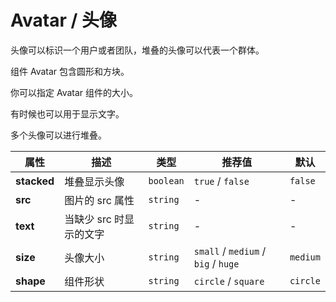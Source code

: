 # Avatar / 头像

头像可以标识一个用户或者团队，堆叠的头像可以代表一个群体。

<ex-code name="ex-avatar-default">

组件 <g-code>Avatar</g-code> 包含圆形和方块。

</ex-code>

<ex-code name="ex-avatar-size">

你可以指定 <g-code>Avatar</g-code> 组件的大小。

</ex-code>

<ex-code name="ex-avatar-text">

有时候也可以用于显示文字。

</ex-code>

<ex-code name="ex-avatar-stacked">

多个头像可以进行堆叠。

</ex-code>

<ex-footer>

| 属性        | 描述                    | 类型      | 推荐值                              | 默认     |
| ----------- | ----------------------- | --------- | ----------------------------------- | -------- |
| **stacked** | 堆叠显示头像            | `boolean` | `true` / `false`                    | `false`  |
| **src**     | 图片的 src 属性         | `string`  | -                                   | -        |
| **text**    | 当缺少 src 时显示的文字 | `string`  | -                                   | -        |
| **size**    | 头像大小                | `string`  | `small` / `medium` / `big` / `huge` | `medium` |
| **shape**   | 组件形状                | `string`  | `circle` / `square`                 | `circle` |

</ex-footer>
